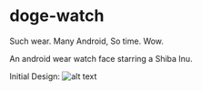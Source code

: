# doge-watch
Such wear. Many Android, So time. Wow.

An android wear watch face starring a Shiba Inu.

Initial Design: 
![alt text](https://cloud.githubusercontent.com/assets/9742449/17465374/4751dc76-5ced-11e6-84e2-7ed3f4ef16cf.png)